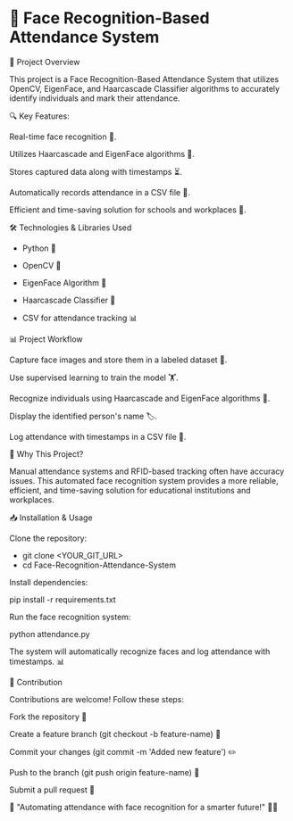# 🏫 Face Recognition-Based Attendance System

📌 Project Overview

This project is a Face Recognition-Based Attendance System that utilizes OpenCV, EigenFace, and Haarcascade Classifier algorithms to accurately identify individuals and mark their attendance.

🔍 Key Features:

Real-time face recognition 🎥.

Utilizes Haarcascade and EigenFace algorithms 🧠.

Stores captured data along with timestamps ⏳.

Automatically records attendance in a CSV file 📂.

Efficient and time-saving solution for schools and workplaces 🏢.

🛠️ Technologies & Libraries Used

- Python 🐍

- OpenCV 🎥

- EigenFace Algorithm 🤖

- Haarcascade Classifier 📸

- CSV for attendance tracking 📊

📊 Project Workflow

Capture face images and store them in a labeled dataset 📸.

Use supervised learning to train the model 🏋️.

Recognize individuals using Haarcascade and EigenFace algorithms 🧠.

Display the identified person's name 🏷️.

Log attendance with timestamps in a CSV file 📑.

🚀 Why This Project?

Manual attendance systems and RFID-based tracking often have accuracy issues. This automated face recognition system provides a more reliable, efficient, and time-saving solution for educational institutions and workplaces.

📥 Installation & Usage

Clone the repository:

- git clone <YOUR_GIT_URL>
- cd Face-Recognition-Attendance-System

Install dependencies:

pip install -r requirements.txt

Run the face recognition system:

python attendance.py

The system will automatically recognize faces and log attendance with timestamps. 📊

🤝 Contribution

Contributions are welcome! Follow these steps:

Fork the repository 🍴

Create a feature branch (git checkout -b feature-name) 🌿

Commit your changes (git commit -m 'Added new feature') ✏️

Push to the branch (git push origin feature-name) 🚀

Submit a pull request 🔄

📢 "Automating attendance with face recognition for a smarter future!" 🎥📝

